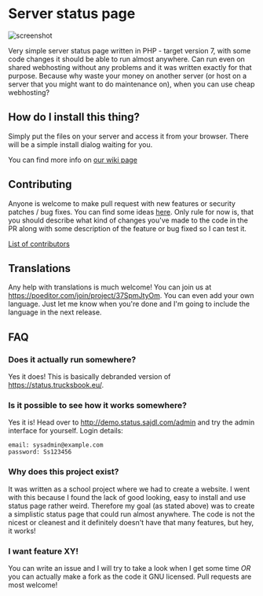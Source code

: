 # Server status page
![screenshot](https://status.trucksbook.eu/img/screenshot.png)

Very simple server status page written in PHP - target version 7, with some code changes it should be able to run almost anywhere. Can run even on shared webhosting without any problems and it was written exactly for that purpose. Because why waste your money on another server (or host on a server that you might want to do maintenance on), when you can use cheap webhosting?

## How do I install this thing?
Simply put the files on your server and access it from your browser. There will be a simple install dialog waiting for you.

You can find more info on [our wiki page](https://github.com/Pryx/server-status/wiki)

## Contributing
Anyone is welcome to make pull request with new features or security patches / bug fixes. You can find some ideas [here](https://github.com/Pryx/server-status/labels/help%20wanted). Only rule for now is, that you should describe what kind of changes you've made to the code in the PR along with some description of the feature or bug fixed so I can test it.

[List of contributors](https://github.com/Pryx/server-status/wiki/contributors)

## Translations
Any help with translations is much welcome! You can join us at https://poeditor.com/join/project/37SpmJtyOm. You can even add your own language. Just let me know when you're done and I'm going to include the language in the next release.

## FAQ

### Does it actually run somewhere?
Yes it does! This is basically debranded version of https://status.trucksbook.eu/. 

### Is it possible to see how it works somewhere?
Yes it is! Head over to http://demo.status.sajdl.com/admin and try the admin interface for yourself.
Login details:
```
email: sysadmin@example.com
password: Ss123456
```

### Why does this project exist?
It was written as a school project where we had to create a website. I went with this because I found the lack of good looking, easy to install and use status page rather weird. Therefore my goal (as stated above) was to create a simplistic status page that could run almost anywhere. The code is not the nicest or cleanest and it definitely doesn't have that many features, but hey, it works!

### I want feature XY!
You can write an issue and I will try to take a look when I get some time *OR* you can actually make a fork as the code it GNU licensed. Pull requests are most welcome!
